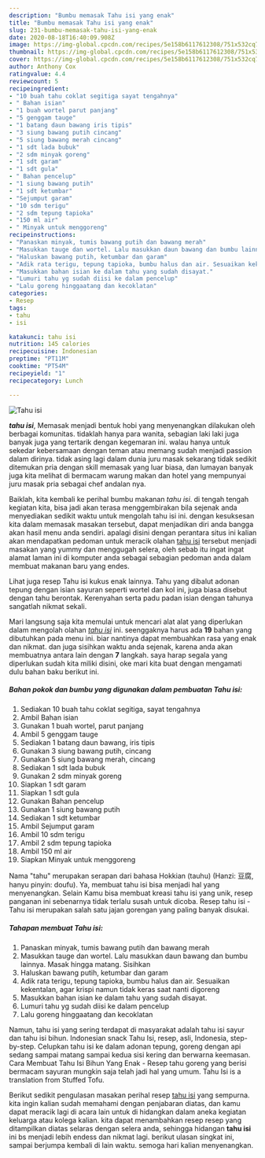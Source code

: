 ```yaml
---
description: "Bumbu memasak Tahu isi yang enak"
title: "Bumbu memasak Tahu isi yang enak"
slug: 231-bumbu-memasak-tahu-isi-yang-enak
date: 2020-08-18T16:40:09.908Z
image: https://img-global.cpcdn.com/recipes/5e158b6117612308/751x532cq70/tahu-isi-foto-resep-utama.jpg
thumbnail: https://img-global.cpcdn.com/recipes/5e158b6117612308/751x532cq70/tahu-isi-foto-resep-utama.jpg
cover: https://img-global.cpcdn.com/recipes/5e158b6117612308/751x532cq70/tahu-isi-foto-resep-utama.jpg
author: Anthony Cox
ratingvalue: 4.4
reviewcount: 5
recipeingredient:
- "10 buah tahu coklat segitiga sayat tengahnya"
- " Bahan isian"
- "1 buah wortel parut panjang"
- "5 genggam tauge"
- "1 batang daun bawang iris tipis"
- "3 siung bawang putih cincang"
- "5 siung bawang merah cincang"
- "1 sdt lada bubuk"
- "2 sdm minyak goreng"
- "1 sdt garam"
- "1 sdt gula"
- " Bahan pencelup"
- "1 siung bawang putih"
- "1 sdt ketumbar"
- "Sejumput garam"
- "10 sdm terigu"
- "2 sdm tepung tapioka"
- "150 ml air"
- " Minyak untuk menggoreng"
recipeinstructions:
- "Panaskan minyak, tumis bawang putih dan bawang merah"
- "Masukkan tauge dan wortel. Lalu masukkan daun bawang dan bumbu lainnya. Masak hingga matang. Sisihkan"
- "Haluskan bawang putih, ketumbar dan garam"
- "Adik rata terigu, tepung tapioka, bumbu halus dan air. Sesuaikan kekentalan, agar krispi namun tidak keras saat nanti digoreng"
- "Masukkan bahan isian ke dalam tahu yang sudah disayat."
- "Lumuri tahu yg sudah diisi ke dalam pencelup"
- "Lalu goreng hinggaatang dan kecoklatan"
categories:
- Resep
tags:
- tahu
- isi

katakunci: tahu isi 
nutrition: 145 calories
recipecuisine: Indonesian
preptime: "PT11M"
cooktime: "PT54M"
recipeyield: "1"
recipecategory: Lunch

---
```



![Tahu isi](https://img-global.cpcdn.com/recipes/5e158b6117612308/751x532cq70/tahu-isi-foto-resep-utama.jpg)

<b><i>tahu isi</i></b>, Memasak menjadi bentuk hobi yang menyenangkan dilakukan oleh berbagai komunitas. tidaklah hanya para wanita, sebagian laki laki juga banyak juga yang tertarik dengan kegemaran ini. walau hanya untuk sekedar kebersamaan dengan teman atau memang sudah menjadi passion dalam dirinya. tidak asing lagi dalam dunia juru masak sekarang tidak sedikit ditemukan pria dengan skill memasak yang luar biasa, dan lumayan banyak juga kita melihat di bermacam warung makan dan hotel yang mempunyai juru masak pria sebagai chef andalan nya.

Baiklah, kita kembali ke perihal bumbu makanan <i>tahu isi</i>. di tengah tengah kegiatan kita, bisa jadi akan terasa menggembirakan bila sejenak anda menyediakan sedikit waktu untuk mengolah tahu isi ini. dengan kesuksesan kita dalam memasak masakan tersebut, dapat menjadikan diri anda bangga akan hasil menu anda sendiri. apalagi disini dengan perantara situs ini kalian akan mendapatkan pedoman untuk meracik olahan <u>tahu isi</u> tersebut menjadi masakan yang yummy dan menggugah selera, oleh sebab itu ingat ingat alamat laman ini di komputer anda sebagai sebagian pedoman anda dalam membuat makanan baru yang endes.

Lihat juga resep Tahu isi kukus enak lainnya. Tahu yang dibalut adonan tepung dengan isian sayuran seperti wortel dan kol ini, juga biasa disebut dengan tahu berontak. Kerenyahan serta padu padan isian dengan tahunya sangatlah nikmat sekali.


Mari langsung saja kita memulai untuk mencari alat alat yang diperlukan dalam mengolah olahan <u><i>tahu isi</i></u> ini. seenggaknya harus ada <b>19</b> bahan yang dibutuhkan pada menu ini. biar nantinya dapat membuahkan rasa yang enak dan nikmat. dan juga sisihkan waktu anda sejenak, karena anda akan membuatnya antara lain dengan <b>7</b> langkah. saya harap segala yang diperlukan sudah kita miliki disini, oke mari kita buat dengan mengamati dulu bahan baku berikut ini.

<!--inarticleads1-->

##### Bahan pokok dan bumbu yang digunakan dalam pembuatan Tahu isi:

1. Sediakan 10 buah tahu coklat segitiga, sayat tengahnya
1. Ambil  Bahan isian
1. Gunakan 1 buah wortel, parut panjang
1. Ambil 5 genggam tauge
1. Sediakan 1 batang daun bawang, iris tipis
1. Gunakan 3 siung bawang putih, cincang
1. Gunakan 5 siung bawang merah, cincang
1. Sediakan 1 sdt lada bubuk
1. Gunakan 2 sdm minyak goreng
1. Siapkan 1 sdt garam
1. Siapkan 1 sdt gula
1. Gunakan  Bahan pencelup
1. Gunakan 1 siung bawang putih
1. Sediakan 1 sdt ketumbar
1. Ambil Sejumput garam
1. Ambil 10 sdm terigu
1. Ambil 2 sdm tepung tapioka
1. Ambil 150 ml air
1. Siapkan  Minyak untuk menggoreng


Nama &#34;tahu&#34; merupakan serapan dari bahasa Hokkian (tauhu) (Hanzi: 豆腐, hanyu pinyin: doufu). Ya, membuat tahu isi bisa menjadi hal yang menyenangkan. Selain Kamu bisa membuat kreasi tahu isi yang unik, resep panganan ini sebenarnya tidak terlalu susah untuk dicoba. Resep tahu isi - Tahu isi merupakan salah satu jajan gorengan yang paling banyak disukai. 

<!--inarticleads2-->

##### Tahapan membuat Tahu isi:

1. Panaskan minyak, tumis bawang putih dan bawang merah
1. Masukkan tauge dan wortel. Lalu masukkan daun bawang dan bumbu lainnya. Masak hingga matang. Sisihkan
1. Haluskan bawang putih, ketumbar dan garam
1. Adik rata terigu, tepung tapioka, bumbu halus dan air. Sesuaikan kekentalan, agar krispi namun tidak keras saat nanti digoreng
1. Masukkan bahan isian ke dalam tahu yang sudah disayat.
1. Lumuri tahu yg sudah diisi ke dalam pencelup
1. Lalu goreng hinggaatang dan kecoklatan


Namun, tahu isi yang sering terdapat di masyarakat adalah tahu isi sayur dan tahu isi bihun. Indonesian snack Tahu Isi, resep, asli, Indonesia, step-by-step. Celupkan tahu isi ke dalam adonan tepung, goreng dengan api sedang sampai matang sampai kedua sisi kering dan berwarna keemasan. Cara Membuat Tahu Isi Bihun Yang Enak - Resep tahu goreng yang berisi bermacam sayuran mungkin saja telah jadi hal yang umum. Tahu Isi is a translation from Stuffed Tofu. 

Berikut sedikit pengulasan masakan perihal resep <u>tahu isi</u> yang sempurna. kita ingin kalian sudah memahami dengan penjabaran diatas, dan kamu dapat meracik lagi di acara lain untuk di hidangkan dalam aneka kegiatan keluarga atau kolega kalian. kita dapat menambahkan resep resep yang ditampilkan diatas selaras dengan selera anda, sehingga hidangan <b>tahu isi</b> ini bs menjadi lebih endess dan nikmat lagi. berikut ulasan singkat ini, sampai berjumpa kembali di lain waktu. semoga hari kalian menyenangkan.
